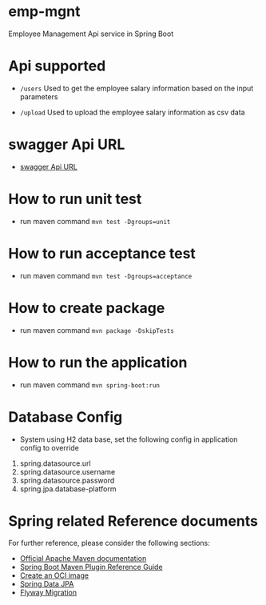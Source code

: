 # emp-mgnt
Employee Management Api service in Spring Boot

# Api supported
* `/users` Used to get the employee salary information based on the input parameters

* `/upload` Used to upload the employee salary information as csv data

# swagger Api URL
* [swagger Api URL](http://localhost:8080/swagger-ui.html)

# How to run unit test
* run maven command `mvn test -Dgroups=unit`

# How to run acceptance test
* run maven command `mvn test -Dgroups=acceptance`

# How to create package
* run maven command `mvn package -DskipTests`

# How to run the application
* run maven command `mvn spring-boot:run`

# Database Config
* System using H2 data base, set the following config in application config to override
1) spring.datasource.url 
2) spring.datasource.username 
3) spring.datasource.password
4) spring.jpa.database-platform  

# Spring related Reference documents
For further reference, please consider the following sections:

* [Official Apache Maven documentation](https://maven.apache.org/guides/index.html)
* [Spring Boot Maven Plugin Reference Guide](https://docs.spring.io/spring-boot/docs/2.5.6/maven-plugin/reference/html/)
* [Create an OCI image](https://docs.spring.io/spring-boot/docs/2.5.6/maven-plugin/reference/html/#build-image)
* [Spring Data JPA](https://docs.spring.io/spring-boot/docs/2.5.6/reference/htmlsingle/#boot-features-jpa-and-spring-data)
* [Flyway Migration](https://docs.spring.io/spring-boot/docs/2.5.6/reference/htmlsingle/#howto-execute-flyway-database-migrations-on-startup)
